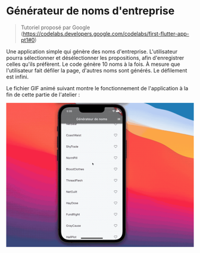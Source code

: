 #  Générateur de noms d'entreprise

> Tutoriel proposé par Google (https://codelabs.developers.google.com/codelabs/first-flutter-app-pt1#0)



Une application simple qui génère des noms d'entreprise. L'utilisateur pourra sélectionner et désélectionner les propositions, afin d'enregistrer celles qu'ils préfèrent. Le code génère 10 noms à la fois. À mesure que l'utilisateur fait défiler la page, d'autres noms sont générés. Le défilement est infini.

Le fichier GIF animé suivant montre le fonctionnement de l'application à la fin de cette partie de l'atelier :



![README](./README.gif)
